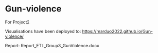 # Gun-violence
For Project2

Visualisations have been deployed to:
https://marduo2022.github.io/Gun-violence/


Report:
Report_ETL_Group3_GunViolence.docx




